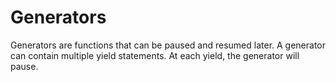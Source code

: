 # Generators

Generators are functions that can be paused and resumed later. A generator can contain multiple yield statements. At each yield, the generator will pause. 